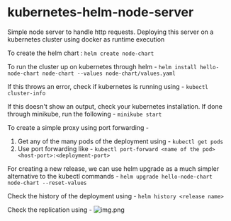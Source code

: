 # kubernetes-helm-node-server
Simple node server to handle http requests. Deploying this server on a kubernetes cluster using docker as runtime execution

To create the helm chart :
```helm create node-chart```

To run the cluster up on kubernetes through helm - 
```helm install hello-node-chart node-chart --values node-chart/values.yaml```

If this throws an error, check if kubernetes is running using - 
```kubectl cluster-info```

If this doesn't show an output, check your kubernetes installation. If done through minikube, run the following - 
```minikube start```

To create a simple proxy using port forwarding - 
1. Get any of the many pods of the deployment using - ```kubectl get pods```
2. Use port forwarding like - ```kubectl port-forward <name of the pod> <host-port>:<deployment-port>```

For creating a new release, we can use helm upgrade as a much simpler alternative to the kubectl commands -
```helm upgrade hello-node-chart node-chart --reset-values```

Check the history of the deployment using -
```helm history <release name>```

Check the replication using -
![img.png](img.png)